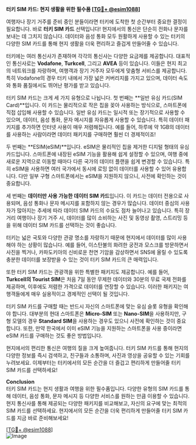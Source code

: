 **터키 SIM 카드: 현지 생활을 위한 필수품 [[TG💪+ @esim1088](https://t.me/s/esim1088)]**

여행자나 장기 거주를 준비 중인 분들이라면 터키에 도착한 첫 순간부터 중요한 결정이 필요합니다. 바로 **터키 SIM 카드** 선택입니다! 현지에서의 통신은 단순히 전화나 문자를 보내는 데 그치지 않습니다. 데이터와 음성 통화 모두 원활하게 사용할 수 있는 터키의 다양한 SIM 카드를 통해 현지 생활을 더욱 편리하고 즐겁게 만들어줄 수 있습니다.

터키에는 여러 통신사가 존재하며 각각의 통신사는 다양한 요금제를 제공합니다. 대표적인 통신사로는 **Vodafone**, **Turkcell**, 그리고 **AVEA** 등이 있습니다. 이들은 현지 최고의 네트워크를 자랑하며, 여행객과 장기 거주자 모두에게 맞춤형 서비스를 제공합니다. 특히 Vodafone의 경우 터키 내에서 가장 넓은 커버리지를 가지고 있으며, 데이터 속도와 통화 품질에서도 뛰어난 평가를 받고 있습니다.

터키 SIM 카드는 크게 세 가지 유형으로 나뉩니다. 첫 번째는 **일반 유심 카드(SIM Card)**입니다. 이 카드는 물리적으로 작은 칩을 꽂아 사용하는 방식으로, 스마트폰에 직접 삽입해 사용할 수 있습니다. 일반 유심 카드는 일시적 또는 장기적으로 사용할 수 있으며, 데이터, 음성 통화, 문자 메시지를 자유롭게 사용할 수 있습니다. 특히 데이터 패키지를 추가하면 인터넷 사용이 매우 저렴해집니다. 예를 들어, 하루에 약 1GB의 데이터를 사용하는 사람이라면 데이터 패키지를 구매하면 훨씬 더 경제적이죠!

두 번째는 **ESIM(eSIM)**입니다. eSIM은 물리적인 칩을 제거한 디지털 형태의 유심 카드입니다. 스마트폰에 내장된 eSIM 기능을 활용해 쉽게 설정할 수 있으며, 여행 중에 새로운 지역으로 이동할 때마다 다른 국가의 데이터 플랜을 쉽게 변경할 수 있습니다. 특히 eSIM을 사용하면 여러 국가에서 동시에 로밍 없이 데이터를 사용할 수 있어 유용합니다. 다만 일부 구형 스마트폰에서는 eSIM을 지원하지 않으니, 사전에 확인하는 것이 중요합니다.

세 번째는 **데이터만 사용 가능한 데이터 SIM 카드**입니다. 이 카드는 데이터 전용으로 사용되며, 음성 통화나 문자 메시지를 포함하지 않는 경우가 많습니다. 데이터 중심의 사용자가 많아지는 추세에 따라 데이터 SIM 카드의 수요도 점차 늘어나고 있습니다. 특히 장거리 여행이나 장기 거주 시, 데이터를 많이 소비하는 사진 및 동영상 촬영, 스트리밍 등을 위해 데이터 SIM 카드를 선택하는 것이 좋습니다.

터키는 넓은 국토와 다양한 관광 명소를 자랑하기 때문에 현지에서 데이터를 많이 사용해야 하는 상황이 많습니다. 예를 들어, 이스탄불의 화려한 궁전과 모스크를 방문하면서 사진을 찍거나, 카파도키아의 신비로운 천연 기암을 감상하면서 SNS에 올릴 수 있도록 충분한 데이터를 보장받을 수 있는 것이 터키 SIM 카드의 큰 매력입니다.

또한 터키 SIM 카드는 관광객을 위한 특별한 패키지도 제공합니다. 예를 들어, **Turkcell의 Tourist SIM**은 처음 7일 동안 무제한 데이터와 30분의 무료 국제 전화를 제공하며, 이후에도 저렴한 가격으로 데이터를 연장할 수 있습니다. 이러한 패키지는 여행객들에게 매우 실용적이고 경제적인 선택이 될 것입니다.

터키 SIM 카드를 구매할 때는 반드시 자신의 스마트폰에 맞는 유심 슬롯 유형을 확인해야 합니다. 대부분의 현대 스마트폰은 **Micro-SIM** 또는 **Nano-SIM**을 사용하지만, 구형 모델의 경우 **Standard SIM**을 사용하는 경우도 있으니 사전에 확인하는 것이 중요합니다. 또한, 만약 한국에서 이미 eSIM 기능을 지원하는 스마트폰을 사용 중이라면 eSIM 카드를 구매하는 것도 좋은 방법입니다.

현지에서의 편리한 통신은 여행의 질을 크게 높여줍니다. 터키 SIM 카드를 통해 현지의 다양한 정보를 즉시 검색하고, 친구들과 소통하며, 사진과 영상을 공유할 수 있는 기회를 누려보세요. 이제부터는 터키에서의 모든 순간을 더 즐겁고 편리하게 만들어줄 터키 SIM 카드를 선택하세요!

**Conclusion**  
터키 SIM 카드는 현지 생활과 여행을 위한 필수품입니다. 다양한 유형의 SIM 카드를 통해 데이터, 음성 통화, 문자 메시지 등 다양한 서비스를 원하는 만큼 이용할 수 있습니다. 현지 통신사를 통해 제공되는 다양한 패키지를 비교해보고, 자신의 요구에 맞는 최적의 SIM 카드를 선택하세요. 현지에서의 모든 순간을 더욱 편리하게 만들어줄 터키 SIM 카드를 지금 바로 준비해보세요!

[[TG💪+ @esim1088](https://t.me/s/esim1088)]  
![Image](https://i.postimg.cc/Y0z9fWf4/image.png)